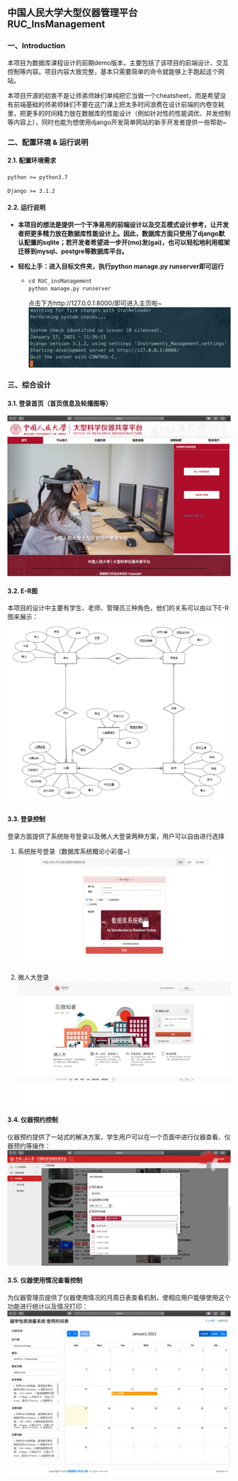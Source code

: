 ## 中国人民大学大型仪器管理平台 RUC_InsManagement



### 一、Introduction

本项目为数据库课程设计的前期demo版本，主要包括了该项目的前端设计、交互控制等内容。项目内容大致完整，基本只需要简单的命令就能够上手跑起这个网站。

本项目开源的初衷不是让师弟师妹们单纯把它当做一个cheatsheet，而是希望没有前端基础的师弟师妹们不要在这门课上把太多时间浪费在设计前端的内卷空耗里，把更多的时间精力放在数据库的性能设计（例如针对性的性能调优、并发控制等内容上），同时也能为想使用django开发简单网站的新手开发者提供一些帮助~



### 二、配置环境 & 运行说明

#### 2.1. 配置环境需求

`python >= python3.7`

`Django >= 3.1.2`



#### 2.2. 运行说明

- **本项目的想法是提供一个干净易用的前端设计以及交互模式设计参考，让开发者把更多精力放在数据库性能设计上。因此，数据库方面只使用了django默认配置的sqlite；若开发者希望进一步开(mo)发(gai)，也可以轻松地利用框架迁移到mysql、postgre等数据库平台。**

- **轻松上手：进入目标文件夹，执行python manage.py runserver即可运行**

  - ```python
    cd RUC_insManagement
    python manage.py runserver	
    ```

    点击下方http://127.0.0.1:8000/即可进入主页啦~
    ![image](https://github.com/DengChenlong-Studio/RUC_insManagement/blob/master/readme_img/launch.png)




### 三、综合设计
#### 3.1. 登录首页（首页信息及轮播图等）
![image](https://github.com/DengChenlong-Studio/RUC_insManagement/blob/master/readme_img/homepage.JPG)


#### 3.2. E-R图

本项目的设计中主要有学生、老师、管理员三种角色，他们的关系可以由以下E-R图来展示：
![image](https://github.com/DengChenlong-Studio/RUC_insManagement/blob/master/readme_img/er_pic.png)


#### 3.3. 登录控制

登录方面提供了系统账号登录以及微人大登录两种方案，用户可以自由进行选择
1. 系统账号登录（数据库系统概论小彩蛋~）
![image](https://github.com/DengChenlong-Studio/RUC_insManagement/blob/master/readme_img/login1.png)

2. 微人大登录
![image](https://github.com/DengChenlong-Studio/RUC_insManagement/blob/master/readme_img/login2.png)

#### 3.4. 仪器预约控制

仪器预约提供了一站式的解决方案，学生用户可以在一个页面中进行仪器查看、仪器预约等操作：
![image](https://github.com/DengChenlong-Studio/RUC_insManagement/blob/master/readme_img/appointment.JPG)



#### 3.5. 仪器使用情况查看控制

为仪器管理员提供了仪器使用情况的月周日表查看机制，使相应用户能够使用这个功能进行统计以及情况打印：
![image](https://github.com/DengChenlong-Studio/RUC_insManagement/blob/master/readme_img/statistics.JPG)

